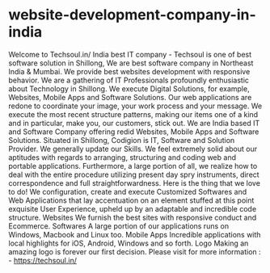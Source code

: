 # website-development-company-in-india
Welcome to Techsoul.in/ India best IT company - Techsoul is one of best software solution in Shillong, We are best software company  in Northeast India &amp; Mumbai. We provide best websites development with responsive behavior. We are a gathering of IT Professionals profoundly enthusiastic about Technology in Shillong. We execute Digital Solutions, for example, Websites, Mobile Apps and Software Solutions.  Our web applications are redone to coordinate your image, your work process and your message. We execute the most recent structure patterns, making our items one of a kind and in particular, make you, our customers, stick out.  We are India based IT and Software Company offering redid Websites, Mobile Apps and Software Solutions. Situated in Shillong, Codigion is IT, Software and Solution Provider.  We generally update our Skills.  We feel extremely solid about our aptitudes with regards to arranging, structuring and coding web and portable applications.  Furthermore, a large portion of all, we realize how to deal with the entire procedure utilizing present day spry instruments, direct correspondence and full straightforwardness. Here is the thing that we love to do!  We configuration, create and execute Customized Softwares and Web Applications that lay accentuation on an element stuffed at this point exquisite User Experience, upheld up by an adaptable and incredible code structure.  Websites We furnish the best sites with responsive conduct and Ecommerce.  Softwares A large portion of our applications runs on Windows, Macbook and Linux too.  Mobile Apps Incredible applications with local highlights for iOS, Android, Windows and so forth.  Logo  Making an amazing logo is forever our first decision. Please visit for more information : - https://techsoul.in/
